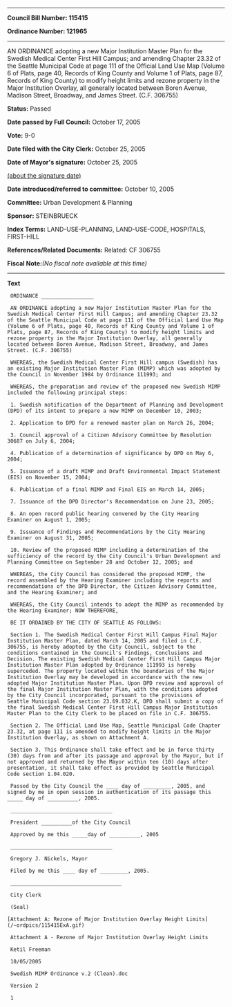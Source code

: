 

********

**Council Bill Number: 115415**
   
**Ordinance Number: 121965**
********

 AN ORDINANCE adopting a new Major Institution Master Plan for the Swedish Medical Center First Hill Campus; and amending Chapter 23.32 of the Seattle Municipal Code at page 111 of the Official Land Use Map (Volume 6 of Plats, page 40, Records of King County and Volume 1 of Plats, page 87, Records of King County) to modify height limits and rezone property in the Major Institution Overlay, all generally located between Boren Avenue, Madison Street, Broadway, and James Street. (C.F. 306755)

**Status:** Passed
   
**Date passed by Full Council:** October 17, 2005
   
**Vote:** 9-0
   
**Date filed with the City Clerk:** October 25, 2005
   
**Date of Mayor's signature:** October 25, 2005
   
[(about the signature date)](/~public/approvaldate.htm)
   
   
   
**Date introduced/referred to committee:** October 10, 2005
   
**Committee:** Urban Development & Planning
   
**Sponsor:** STEINBRUECK
   
   
**Index Terms:** LAND-USE-PLANNING, LAND-USE-CODE, HOSPITALS, FIRST-HILL

**References/Related Documents:** Related: CF 306755

**Fiscal Note:**_(No fiscal note available at this time)_

********

**Text**
   
```
 ORDINANCE _________________

 AN ORDINANCE adopting a new Major Institution Master Plan for the Swedish Medical Center First Hill Campus; and amending Chapter 23.32 of the Seattle Municipal Code at page 111 of the Official Land Use Map (Volume 6 of Plats, page 40, Records of King County and Volume 1 of Plats, page 87, Records of King County) to modify height limits and rezone property in the Major Institution Overlay, all generally located between Boren Avenue, Madison Street, Broadway, and James Street. (C.F. 306755)

 WHEREAS, the Swedish Medical Center First Hill campus (Swedish) has an existing Major Institution Master Plan (MIMP) which was adopted by the Council in November 1984 by Ordinance 111993; and

 WHEREAS, the preparation and review of the proposed new Swedish MIMP included the following principal steps:

 1. Swedish notification of the Department of Planning and Development (DPD) of its intent to prepare a new MIMP on December 10, 2003;

 2. Application to DPD for a renewed master plan on March 26, 2004;

 3. Council approval of a Citizen Advisory Committee by Resolution 30687 on July 6, 2004;

 4. Publication of a determination of significance by DPD on May 6, 2004;

 5. Issuance of a draft MIMP and Draft Environmental Impact Statement (EIS) on November 15, 2004;

 6. Publication of a final MIMP and Final EIS on March 14, 2005;

 7. Issuance of the DPD Director's Recommendation on June 23, 2005;

 8. An open record public hearing convened by the City Hearing Examiner on August 1, 2005;

 9. Issuance of Findings and Recommendations by the City Hearing Examiner on August 31, 2005;

 10. Review of the proposed MIMP including a determination of the sufficiency of the record by the City Council's Urban Development and Planning Committee on September 28 and October 12, 2005; and

 WHEREAS, the City Council has considered the proposed MIMP, the record assembled by the Hearing Examiner including the reports and recommendations of the DPD Director, the Citizen Advisory Committee, and the Hearing Examiner; and

 WHEREAS, the City Council intends to adopt the MIMP as recommended by the Hearing Examiner; NOW THEREFORE,

 BE IT ORDAINED BY THE CITY OF SEATTLE AS FOLLOWS:

 Section 1. The Swedish Medical Center First Hill Campus Final Major Institution Master Plan, dated March 14, 2005 and filed in C.F. 306755, is hereby adopted by the City Council, subject to the conditions contained in the Council's Findings, Conclusions and Decision. The existing Swedish Medical Center First Hill Campus Major Institution Master Plan adopted by Ordinance 111993 is hereby superceded. The property located within the boundaries of the Major Institution Overlay may be developed in accordance with the new adopted Major Institution Master Plan. Upon DPD review and approval of the final Major Institution Master Plan, with the conditions adopted by the City Council incorporated, pursuant to the provisions of Seattle Municipal Code section 23.69.032.K, DPD shall submit a copy of the final Swedish Medical Center First Hill Campus Major Institution Master Plan to the City Clerk to be placed on file in C.F. 306755.

 Section 2. The Official Land Use Map, Seattle Municipal Code Chapter 23.32, at page 111 is amended to modify height limits in the Major Institution Overlay, as shown on Attachment A.

 Section 3. This Ordinance shall take effect and be in force thirty (30) days from and after its passage and approval by the Mayor, but if not approved and returned by the Mayor within ten (10) days after presentation, it shall take effect as provided by Seattle Municipal Code section 1.04.020.

 Passed by the City Council the ____ day of _________, 2005, and signed by me in open session in authentication of its passage this _____ day of __________, 2005.

 _________________________________

 President __________of the City Council

 Approved by me this _____day of __________, 2005

 _________________________________

 Gregory J. Nickels, Mayor

 Filed by me this ____ day of _________, 2005.

 ____________________________________

 City Clerk

 (Seal)

[Attachment A: Rezone of Major Institution Overlay Height Limits](/~ordpics/115415ExA.gif)

 Attachment A - Rezone of Major Institution Overlay Height Limits

 Ketil Freeman

 10/05/2005

 Swedish MIMP Ordinance v.2 (Clean).doc

 Version 2

 1

```
